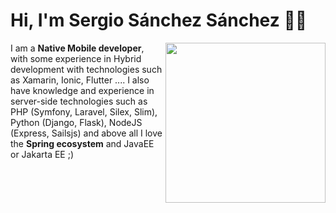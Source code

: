 # Hi, I'm Sergio Sánchez Sánchez 👋🏽

<img width=256 align="right" src="https://drive.google.com/file/d/1ux7dMWwV46sIS6xzEedQgxe-SMBHMCmo/view?usp=sharing" />

I am a **Native Mobile developer**, with some experience in Hybrid development with technologies such as Xamarin, Ionic, Flutter .... I also have knowledge and experience in server-side technologies such as PHP (Symfony, Laravel, Silex, Slim), Python (Django, Flask), NodeJS (Express, Sailsjs) and above all I love the **Spring ecosystem** and JavaEE or Jakarta EE ;)


